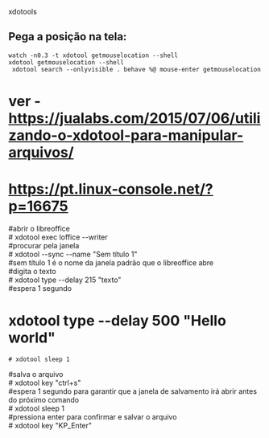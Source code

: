 xdotools

## Pega a posição na tela:
	watch -n0.3 -t xdotool getmouselocation --shell
	xdotool getmouselocation --shell
	 xdotool search --onlyvisible . behave %@ mouse-enter getmouselocation



# ver - https://jualabs.com/2015/07/06/utilizando-o-xdotool-para-manipular-arquivos/
# https://pt.linux-console.net/?p=16675

 #abrir o libreoffice  
	 # xdotool exec loffice --writer  
 #procurar pela janela  
	# xdotool --sync --name "Sem título 1"   
 #sem título 1 é o nome da janela padrão que o libreoffice abre  
 #digita o texto  
	# xdotool type --delay 215 "texto"  
 #espera 1 segundo  
 # xdotool type --delay 500 "Hello world"
	# xdotool sleep 1  
 #salva o arquivo  
	# xdotool key "ctrl+s"  
 #espera 1 segundo para garantir que a janela de salvamento irá abrir antes do próximo comando  
	#  xdotool sleep 1  
 #pressiona enter para confirmar e salvar o arquivo  
	# xdotool key "KP_Enter"
